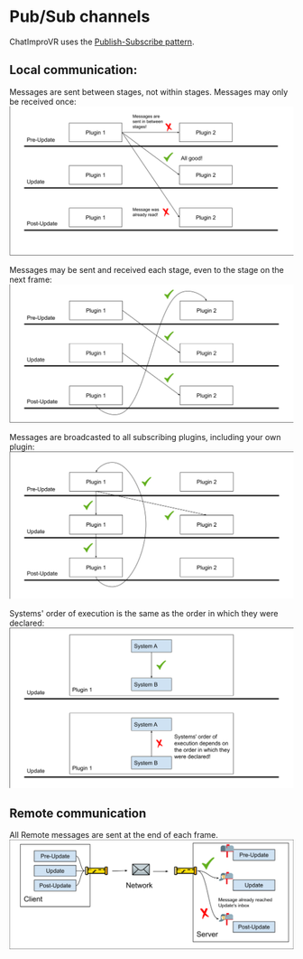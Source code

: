 # Pub/Sub channels
ChatImproVR uses the [Publish-Subscribe pattern](https://en.wikipedia.org/wiki/Publish%E2%80%93subscribe_pattern). 

## Local communication:
Messages are sent between stages, not within stages. Messages may only be received once:
![Local communication diagram](./local_communication.svg)

Messages may be sent and received each stage, even to the stage on the next frame:
![Local communication diagram 2](./local_communication_2.svg)

Messages are broadcasted to all subscribing plugins, including your own plugin:
![Local communication diagram 3](./local_communication_3.svg)

Systems' order of execution is the same as the order in which they were declared:
![Local communication diagram (inside)](./local_communication_inside.svg)

## Remote communication
All Remote messages are sent at the end of each frame.
![Remote messages](./remote_communication.svg)
